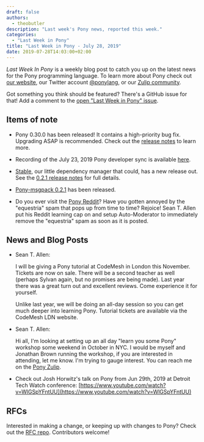 ```yaml
---
draft: false
authors:
  - theobutler
description: "Last week's Pony news, reported this week."
categories:
  - "Last Week in Pony"
title: "Last Week in Pony - July 28, 2019"
date: 2019-07-28T14:03:00+02:00
---
```

_Last Week In Pony_ is a weekly blog post to catch you up on the latest news for the Pony programming language. To learn more about Pony check out [our website](https://ponylang.io), our Twitter account [@ponylang](https://twitter.com/ponylang), or our [Zulip community](https://ponylang.zulipchat.com).

Got something you think should be featured? There's a GitHub issue for that! Add a comment to the [open "Last Week in Pony" issue](https://github.com/ponylang/ponylang.github.io/issues?q=is%3Aissue+is%3Aopen+label%3Alast-week-in-pony).

<!-- more -->

## Items of note

- Pony 0.30.0 has been released! It contains a high-priority bug fix. Upgrading ASAP is recommended. Check out the [release notes](https://github.com/ponylang/ponyc/releases/tag/0.30.0) to learn more.

- Recording of the July 23, 2019 Pony developer sync is available [here](https://vimeo.com/915528638).

- [Stable](https://github.com/ponylang/pony-stable), our little dependency manager that could, has a new release out. See the [0.2.1 release notes](https://www.ponylang.io/blog/2019/07/pony-stable-0.2.1-released/) for full details.

- [Pony-msgpack 0.2.1](https://github.com/SeanTAllen/pony-msgpack/releases/tag/0.2.1) has been released.

- Do you ever visit the [Pony Reddit](https://www.reddit.com/r/ponylang)? Have you gotten annoyed by the "equestria" spam that pops up from time to time? Rejoice! Sean T. Allen put his Reddit learning cap on and setup Auto-Moderator to immediately remove the "equestria" spam as soon as it is posted.

## News and Blog Posts

- Sean T. Allen:

    I will be giving a Pony tutorial at CodeMesh in London this November. Tickets are now on sale. There will be a second teacher as well (perhaps Sylvan again, but no promises are being made). Last year there was a great turn out and excellent reviews. Come experience it for yourself.

    Unlike last year, we will be doing an all-day session so you can get much deeper into learning Pony. Tutorial tickets are available via the CodeMesh LDN website.

- Sean T. Allen:

    Hi all, I'm looking at setting up an all day "learn you some Pony" workshop some weekend in October in NYC. I would be myself and Jonathan Brown running the workshop, if you are interested in attending, let me know. I'm trying to gauge interest. You can reach me on the [Pony Zulip](https://ponylang.zulipchat.com/).

- Check out Josh Horwitz's talk on Pony from Jun 29th, 2019 at Detroit Tech Watch conference: [https://www.youtube.com/watch?v=WlGSpYFntUU](https://www.youtube.com/watch?v=WlGSpYFntUU)

## RFCs

Interested in making a change, or keeping up with changes to Pony? Check out the [RFC repo](https://github.com/ponylang/rfcs). Contributors welcome!
